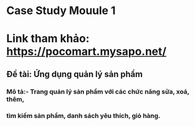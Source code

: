 # Case Study Mouule 1 
# Link tham khảo: https://pocomart.mysapo.net/
## Đề tài: Ứng dụng quản lý sản phẩm

### Mô tả:- Trang quản lý sản phẩm với các chức năng sửa, xoá, thêm, 
### tìm kiếm sản phẩm, danh sách yêu thích, giỏ hàng.



